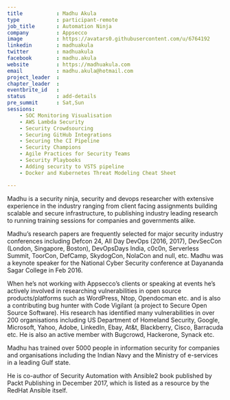 ```yaml
---
title           : Madhu Akula
type            : participant-remote
job_title       : Automation Ninja
company         : Appsecco
image           : https://avatars0.githubusercontent.com/u/6764192
linkedin        : madhuakula
twitter         : madhuakula
facebook        : madhu.akula
website         : https://madhuakula.com
email           : madhu.akula@hotmail.com
project_leader  :
chapter_leader  :
eventbrite_id   :
status          : add-details
pre_summit      : Sat,Sun
sessions:
    - SOC Monitoring Visualisation
    - AWS Lambda Security
    - Security Crowdsourcing
    - Securing GitHub Integrations
    - Securing the CI Pipeline
    - Security Champions
    - Agile Practices for Security Teams
    - Security Playbooks
    - Adding security to VSTS pipeline
    - Docker and Kubernetes Threat Modeling Cheat Sheet	

---
```


<!-- put more details about participant here -->

Madhu is a security ninja, security and devops researcher with extensive experience in the industry ranging from client facing assignments building scalable and secure infrastructure, to publishing industry leading research to running training sessions for companies and governments alike.

Madhu’s research papers are frequently selected for major security industry conferences including Defcon 24, All Day DevOps (2016, 2017), DevSecCon (London, Singapore, Boston), DevOpsDays India, c0c0n, Serverless Summit, ToorCon, DefCamp, SkydogCon, NolaCon and null, etc. Madhu was a keynote speaker for the National Cyber Security conference at Dayananda Sagar College in Feb 2016.

When he’s not working with Appsecco’s clients or speaking at events he’s actively involved in researching vulnerabilities in open source products/platforms such as WordPress, Ntop, Opendocman etc. and is also a contributing bug hunter with Code Vigilant (a project to Secure Open Source Software). His research has identified many vulnerabilities in over 200 organisations including US Department of Homeland Security, Google, Microsoft, Yahoo, Adobe, LinkedIn, Ebay, At&t, Blackberry, Cisco, Barracuda etc. He is also an active member with Bugcrowd, Hackerone, Synack etc.

Madhu has trained over 5000 people in information security for companies and organisations including the Indian Navy and the Ministry of e-services in a leading Gulf state.

He is co-author of Security Automation with Ansible2 book published by Packt Publishing in December 2017, which is listed as a resource by the RedHat Ansible itself.
